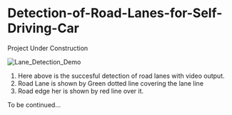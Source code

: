 # Detection-of-Road-Lanes-for-Self-Driving-Car

Project Under Construction

![Lane_Detection_Demo](https://github.com/akshaybannatti/Detection-of-Road-Lanes-for-Self-Driving-Car/assets/50884750/986d32bb-3983-43d5-810e-2745e47e24fb)

1. Here above is the succesful detection of road lanes with video output.
2. Road Lane is shown by Green dotted line covering the lane line 
3. Road edge her is shown by red line over it. 

To be continued...
